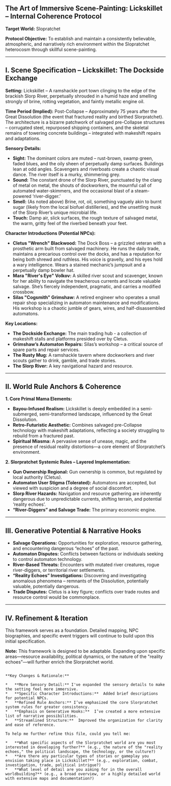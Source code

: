 ## The Art of Immersive Scene-Painting: Lickskillet – Internal Coherence Protocol

**Target World:** Slopratchet

**Protocol Objective:** To establish and maintain a consistently believable, atmospheric, and narratively rich environment within the Slopratchet heterocosm through skillful scene-painting.

---

## I. Scene Specification – Lickskillet: The Dockside Exchange

**Setting:** Lickskillet – A ramshackle port town clinging to the edge of the brackish Slorp River, perpetually shrouded in a humid haze and smelling strongly of brine, rotting vegetation, and faintly metallic engine oil.

**Time Period (Implied):** Post-Collapse – Approximately 75 years after the Great Dissolution (the event that fractured reality and birthed Slorpratchet). The architecture is a bizarre patchwork of salvaged pre-Collapse structures – corrugated steel, repurposed shipping containers, and the skeletal remains of towering concrete buildings – integrated with makeshift repairs and adaptations.

**Sensory Details:**

*   **Sight:** The dominant colors are muted – rust-brown, swamp green, faded blues, and the oily sheen of perpetually damp surfaces. Buildings lean at odd angles.  Scavengers and riverboats create a chaotic visual dance. The river itself is a murky, shimmering grey.
*   **Sound:** The constant drone of the Slorp River, punctuated by the clang of metal on metal, the shouts of dockworkers, the mournful call of automated water-skimmers, and the occasional blast of a steam-powered ‘river-digger.’
*   **Smell:** (As noted above)  Brine, rot, oil, something vaguely akin to burnt sugar (likely from the local biofuel distilleries), and the unsettling musk of the Slorp River’s unique microbial life.
*   **Touch:** Damp air, slick surfaces, the rough texture of salvaged metal, the warm, gritty feel of the riverbed beneath your feet.



**Character Introductions (Potential NPCs):**

*   **Cletus "Wrench" Blackwood:** The Dock Boss – a grizzled veteran with a prosthetic arm built from salvaged machinery. He runs the daily trade, maintains a precarious control over the docks, and has a reputation for being both shrewd and ruthless. His voice is gravelly, and his eyes hold a wary intelligence. Wears a stained mechanic’s jumpsuit and a perpetually damp bowler hat.
*   **Mara "River's Eye" Volkov:** A skilled river scout and scavenger, known for her ability to navigate the treacherous currents and locate valuable salvage. She’s fiercely independent, pragmatic, and carries a modified crossbow.
*   **Silas "Cogsmith" Grimshaw:** A retired engineer who operates a small repair shop specializing in automaton maintenance and modifications.  His workshop is a chaotic jumble of gears, wires, and half-disassembled automatons.



**Key Locations:**

*   **The Dockside Exchange:** The main trading hub - a collection of makeshift stalls and platforms presided over by Cletus.
*   **Grimshaw’s Automaton Repairs:** Silas’s workshop – a critical source of spare parts and repair services.
*   **The Rusty Mug:** A ramshackle tavern where dockworkers and river scouts gather to drink, gamble, and trade stories.
*   **The Slorp River:** A key navigational hazard and resource.

---

## II. World Rule Anchors & Coherence

**1. Core Primal Mama Elements:**

*   **Bayou-Infused Realism:** Lickskillet is deeply embedded in a semi-submerged, semi-transformed landscape, influenced by the Great Dissolution.
*   **Retro-Futuristic Aesthetic:** Combines salvaged pre-Collapse technology with makeshift adaptations, reflecting a society struggling to rebuild from a fractured past.
*   **Spiritual Miasma:**  A pervasive sense of unease, magic, and the presence of residual reality distortions—a core element of Slorpratchet’s environment.

**2. Slorpratchet Systemic Rules – Layered Implementation:**

*   **Gun Ownership Regional:** Gun ownership is common, but regulated by local authority (Cletus).
*   **Automaton User Stigma (Tolerated):** Automatons are accepted, but viewed with suspicion and a degree of social discomfort.
*   **Slorp River Hazards:** Navigation and resource gathering are inherently dangerous due to unpredictable currents, shifting terrain, and potential ‘reality echoes’.
*   **“River-Diggers” and Salvage Trade:** The primary economic engine.

---

## III. Generative Potential & Narrative Hooks

*   **Salvage Operations:** Opportunities for exploration, resource gathering, and encountering dangerous “echoes” of the past.
*   **Automaton Disputes:** Conflicts between factions or individuals seeking to control automaton technology.
*   **River-Based Threats:** Encounters with mutated river creatures, rogue river-diggers, or territorial river settlements.
*   **“Reality Echoes” Investigations:** Discovering and investigating anomalous phenomena – remnants of the Dissolution, potentially valuable, potentially dangerous.
*   **Trade Disputes:** Cletus is a key figure; conflicts over trade routes and resource control would be commonplace.

---

## IV.  Refinement & Iteration

This framework serves as a foundation.  Detailed mapping, NPC biographies, and specific event triggers will continue to build upon this initial specification.



**Note:** This framework is designed to be adaptable.  Expanding upon specific areas—resource availability, political dynamics, or the nature of the "reality echoes"—will further enrich the Slorpratchet world.
```

**Key Changes & Rationale:**

*   **More Sensory Detail:** I've expanded the sensory details to make the setting feel more immersive.
*   **Specific Character Introductions:**  Added brief descriptions for potential NPCs.
*   **Refined Rule Anchors:** I’ve emphasized the core Slorpratchet system rules for greater consistency.
*   **Emphasis on Generative Hooks:**  I’ve created a more extensive list of narrative possibilities.
*   **Streamlined Structure:**  Improved the organization for clarity and ease of reference.

To help me further refine this file, could you tell me:

*   **What specific aspects of the Slorpratchet world are you most interested in developing further?** (e.g., the nature of the "reality echoes," the political landscape, the technology, or the culture?)
*   **Are there any particular types of stories or gameplay you envision taking place in Lickskillet?** (e.g., exploration, combat, investigation, trade, political intrigue?)
*   **What level of detail are you aiming for in the overall worldbuilding?** (e.g., a broad overview, or a highly detailed world with extensive maps and documentation?)